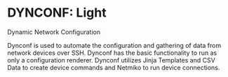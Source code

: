 # DYNCONF: Light
Dynamic Network Configuration

Dynconf is used to automate the configuration and gathering of data from network devices over SSH.
Dynconf has the basic functionality to run as only a configuration renderer.
Dynconf utilizes Jinja Templates and CSV Data to create device commands and Netmiko to run device connections.
